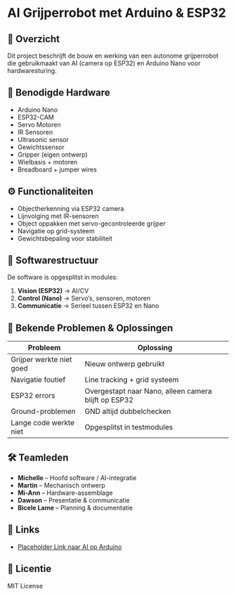 
# AI Grijperrobot met Arduino & ESP32

## 📌 Overzicht
Dit project beschrijft de bouw en werking van een autonome grijperrobot die gebruikmaakt van AI (camera op ESP32) en Arduino Nano voor hardwaresturing.

## 🔧 Benodigde Hardware
- Arduino Nano
- ESP32-CAM
- Servo Motoren
- IR Sensoren
- Ultrasonic sensor
- Gewichtssensor
- Gripper (eigen ontwerp)
- Wielbasis + motoren
- Breadboard + jumper wires

## ⚙️ Functionaliteiten
- Objectherkenning via ESP32 camera
- Lijnvolging met IR-sensoren
- Object oppakken met servo-gecontroleerde grijper
- Navigatie op grid-systeem
- Gewichtsbepaling voor stabiliteit

## 🧠 Softwarestructuur
De software is opgesplitst in modules:
1. **Vision (ESP32)** → AI/CV
2. **Control (Nano)** → Servo’s, sensoren, motoren
3. **Communicatie** → Serieel tussen ESP32 en Nano

## 🧪 Bekende Problemen & Oplossingen
| Probleem | Oplossing |
|---------|-----------|
| Grijper werkte niet goed | Nieuw ontwerp gebruikt |
| Navigatie foutief | Line tracking + grid systeem |
| ESP32 errors | Overgestapt naar Nano, alleen camera blijft op ESP32 |
| Ground-problemen | GND altijd dubbelchecken |
| Lange code werkte niet | Opgesplitst in testmodules |

## 🛠️ Teamleden
- **Michelle** – Hoofd software / AI-integratie  
- **Martin** – Mechanisch ontwerp  
- **Mi-Ann** – Hardware-assemblage  
- **Dawson** – Presentatie & communicatie  
- **Bicele Lame** – Planning & documentatie

## 🔗 Links
- [Placeholder Link naar AI op Arduino](https://www.example.com/ai-op-arduino-toepassingen)

## 📄 Licentie
MIT License
